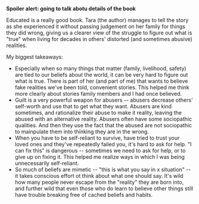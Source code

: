 
**Spoiler alert: going to talk abotu details of the book**

Educated is a really good book. Tara (the author) manages to tell the story as she experienced it without passing judgement on her family for things they did wrong, giving us a clearer view of the struggle to figure out what is "true" when living for decades in others' distorted (and sometimes abusive) realities. 

My biggest takeaways:
- Especially when so many things that matter (family, livelihood, safety) are tied to our beliefs about the world, it can be very hard to figure out what is true. There is part of her (and part of me) that wants to believe fake realities we've been told, convenient stories. This helped me think more clearly about stories family members and I had once believed.
- Guilt is a very powerful weapon for abusers -- abusers decrease others' self-worth and use that to get what they want. Abusers are kind sometimes, and rationalize their abuse to make it reality, leaving the abused with an alternative reality. Abusers often have some sociopathic qualities. And then they use the fact that the abused are not sociopathic to mainpulate them into thinking they are in the wrong. 
- When you have to be self-reliant to survive, have tried to trust your loved ones and they've repeatedly failed you, it's hard to ask for help. "I can fix this" is dangerous -- sometimes we need to ask for help, or to give up on fixing it. This helped me realize ways in which I was being unnecessarily self-reliant.
- So much of beliefs are mimetic -- "this is what you say in x situation" -- it takes conscious effort ot think about what one should say. It's wild how many people never escape from the "reality" they are born into, and further wild that even those who do learn to believe other things still have trouble breaking free of cached beliefs and habits.
